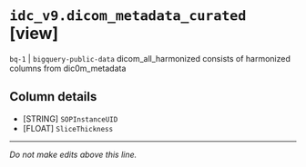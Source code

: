 # `idc_v9.dicom_metadata_curated` [view]
`bq-1` | `bigquery-public-data`
dicom_all_harmonized consists of harmonized columns from dic0m_metadata

## Column details
* [STRING]    `SOPInstanceUID`
* [FLOAT]     `SliceThickness`

-------------------------------------------------------------------------------
*Do not make edits above this line.*
